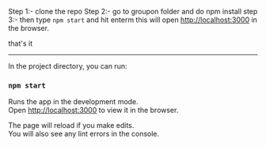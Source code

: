 Step 1:- clone the repo
Step 2:- go to groupon folder and do npm install
step 3:- then type `npm start` and hit enterm this will open [http://localhost:3000](http://localhost:3000) in the browser.

that's it

----------------------------------------------------------------------------------------------------------------------------

In the project directory, you can run:

### `npm start`

Runs the app in the development mode.\
Open [http://localhost:3000](http://localhost:3000) to view it in the browser.

The page will reload if you make edits.\
You will also see any lint errors in the console.


